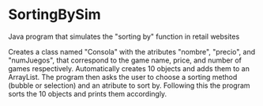 # SortingBySim
Java program that simulates the "sorting by" function in retail websites

Creates a class named "Consola" with the atributes "nombre", "precio", and "numJuegos", that correspond to the game name, price, and number of games respectively. 
Automatically creates 10 objects and adds them to an ArrayList. The program then asks the user to choose a sorting method (bubble or selection) and an atribute to sort by. Following this the program sorts the 10 objects and prints them accordingly.
